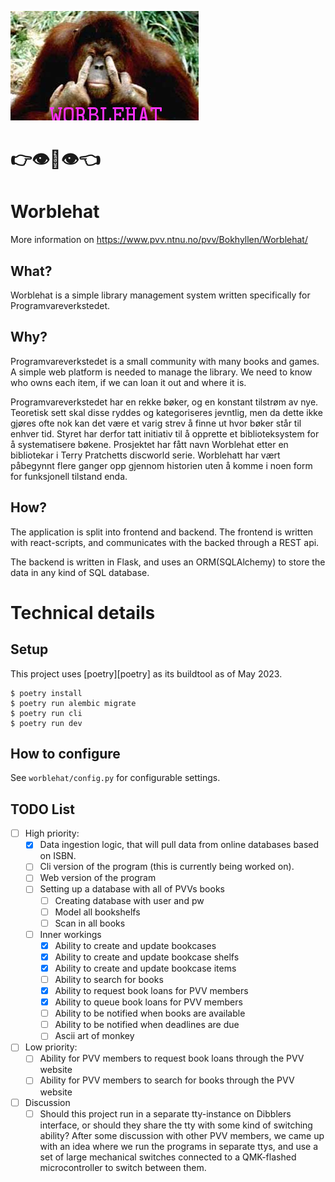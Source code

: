 ![worblehat](worblehat.png)

# 👉👁️👄👁️👈

# Worblehat

More information on  <https://www.pvv.ntnu.no/pvv/Bokhyllen/Worblehat/>

## What?

Worblehat is a simple library management system written specifically for Programvareverkstedet.

## Why?

Programvareverkstedet is a small community with many books and games. A simple web platform is needed to manage the library. We need to know who owns each item, if we can loan it out and where it is.

Programvareverkstedet har en rekke bøker, og en konstant tilstrøm av nye.
Teoretisk sett skal disse ryddes og kategoriseres jevntlig, men da dette ikke gjøres ofte nok kan det være et varig strev å finne ut hvor bøker står til enhver tid.
Styret har derfor tatt initiativ til å opprette et biblioteksystem for å systematisere bøkene.
Prosjektet har fått navn Worblehat etter en bibliotekar i Terry Pratchetts discworld serie.
Worblehatt har vært påbegynnt flere ganger opp gjennom historien uten å komme i noen form for funksjonell tilstand enda.

## How?

The application is split into frontend and backend. The frontend is written with react-scripts, and communicates with the backed through a REST api.

The backend is written in Flask, and uses an ORM(SQLAlchemy) to store the data in any kind of SQL database.

# Technical details

## Setup

This project uses [poetry][poetry] as its buildtool as of May 2023.

```console
$ poetry install
$ poetry run alembic migrate
$ poetry run cli
$ poetry run dev
```

## How to configure

See `worblehat/config.py` for configurable settings.

## TODO List

- [ ] High priority:
  - [X] Data ingestion logic, that will pull data from online databases based on ISBN.
  - [ ] Cli version of the program (this is currently being worked on).
  - [ ] Web version of the program
  - [ ] Setting up a database with all of PVVs books
    - [ ] Creating database with user and pw
    - [ ] Model all bookshelfs
    - [ ] Scan in all books
  - [ ] Inner workings
    - [X] Ability to create and update bookcases
    - [X] Ability to create and update bookcase shelfs
    - [X] Ability to create and update bookcase items
    - [ ] Ability to search for books
    - [X] Ability to request book loans for PVV members
    - [X] Ability to queue book loans for PVV members
    - [ ] Ability to be notified when books are available
    - [ ] Ability to be notified when deadlines are due
    - [ ] Ascii art of monkey
- [ ] Low priority:
  - [ ] Ability for PVV members to request book loans through the PVV website
  - [ ] Ability for PVV members to search for books through the PVV website
- [ ] Discussion
  - [ ] Should this project run in a separate tty-instance on Dibblers interface, or should they share the tty with some kind of switching ability?
  After some discussion with other PVV members, we came up with an idea where we run the programs in separate ttys, and use a set of large mechanical switches connected to a QMK-flashed microcontroller to switch between them.